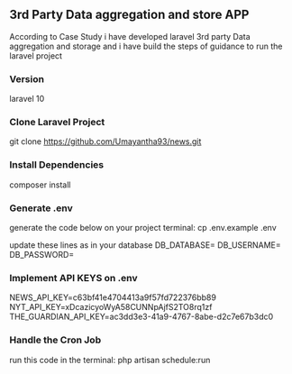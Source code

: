 
##  3rd Party Data aggregation and store APP

According to Case Study i have developed laravel 3rd party Data aggregation and storage and i have build the steps of guidance to run the laravel project

### Version

laravel 10

### Clone Laravel Project

git clone https://github.com/Umayantha93/news.git


### Install Dependencies

composer install

### Generate .env

generate the code below on your project terminal: 
cp .env.example .env

update these lines as in your database
DB_DATABASE=
DB_USERNAME=
DB_PASSWORD=



### Implement API KEYS on .env

NEWS_API_KEY=c63bf41e4704413a9f57fd722376bb89
NYT_API_KEY=xDcazicyoWyA58CUNNpAjfS2TO8rq1zf
THE_GUARDIAN_API_KEY=ac3dd3e3-41a9-4767-8abe-d2c7e67b3dc0

### Handle the Cron Job

run this code in the terminal:
php artisan schedule:run


